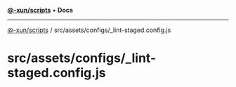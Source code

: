 [**@-xun/scripts**](../../../../README.md) • **Docs**

***

[@-xun/scripts](../../../../README.md) / src/assets/configs/\_lint-staged.config.js

# src/assets/configs/\_lint-staged.config.js
